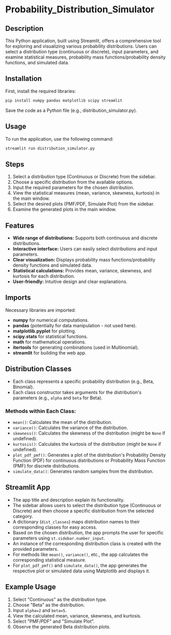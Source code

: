 # Probability_Distribution_Simulator

## Description

This Python application, built using Streamlit, offers a comprehensive tool for exploring and visualizing various probability distributions. Users can select a distribution type (continuous or discrete), input parameters, and examine statistical measures, probability mass functions/probability density functions, and simulated data.

## Installation

First, install the required libraries:

```bash
pip install numpy pandas matplotlib scipy streamlit
```
Save the code as a Python file (e.g., distribution_simulator.py).

## Usage
To run the application, use the following command:
```bash
streamlit run distribution_simulator.py
```

## Steps

1. Select a distribution type (Continuous or Discrete) from the sidebar.
2. Choose a specific distribution from the available options.
3. Input the required parameters for the chosen distribution.
4. View the statistical measures (mean, variance, skewness, kurtosis) in the main window.
5. Select the desired plots (PMF/PDF, Simulate Plot) from the sidebar.
6. Examine the generated plots in the main window.

## Features

- **Wide range of distributions:** Supports both continuous and discrete distributions.
- **Interactive interface:** Users can easily select distributions and input parameters.
- **Clear visualization:** Displays probability mass functions/probability density functions and simulated data.
- **Statistical calculations:** Provides mean, variance, skewness, and kurtosis for each distribution.
- **User-friendly:** Intuitive design and clear explanations.

## Imports

Necessary libraries are imported:
- **numpy** for numerical computations.
- **pandas** (potentially for data manipulation - not used here).
- **matplotlib.pyplot** for plotting.
- **scipy.stats** for statistical functions.
- **math** for mathematical operations.
- **itertools** for generating combinations (used in Multinomial).
- **streamlit** for building the web app.

## Distribution Classes

- Each class represents a specific probability distribution (e.g., Beta, Binomial).
- Each class constructor takes arguments for the distribution's parameters (e.g., `alpha` and `beta` for Beta).

### Methods within Each Class:

- `mean()`: Calculates the mean of the distribution.
- `variance()`: Calculates the variance of the distribution.
- `skewness()`: Calculates the skewness of the distribution (might be `None` if undefined).
- `kurtosis()`: Calculates the kurtosis of the distribution (might be `None` if undefined).
- `plot_pdf_pmf()`: Generates a plot of the distribution's Probability Density Function (PDF) for continuous distributions or Probability Mass Function (PMF) for discrete distributions.
- `simulate_data()`: Generates random samples from the distribution.

## Streamlit App

- The app title and description explain its functionality.
- The sidebar allows users to select the distribution type (Continuous or Discrete) and then choose a specific distribution from the selected category.
- A dictionary (`dist_classes`) maps distribution names to their corresponding classes for easy access.
- Based on the chosen distribution, the app prompts the user for specific parameters using `st.sidebar.number_input`.
- An instance of the corresponding distribution class is created with the provided parameters.
- For methods like `mean()`, `variance()`, etc., the app calculates the corresponding statistical measure.
- For `plot_pdf_pmf()` and `simulate_data()`, the app generates the respective plot or simulated data using Matplotlib and displays it.


## Example Usage

1. Select "Continuous" as the distribution type.
2. Choose "Beta" as the distribution.
3. Input `alpha=2` and `beta=5`.
4. View the calculated mean, variance, skewness, and kurtosis.
5. Select "PMF/PDF" and "Simulate Plot".
6. Observe the generated Beta distribution plots.



